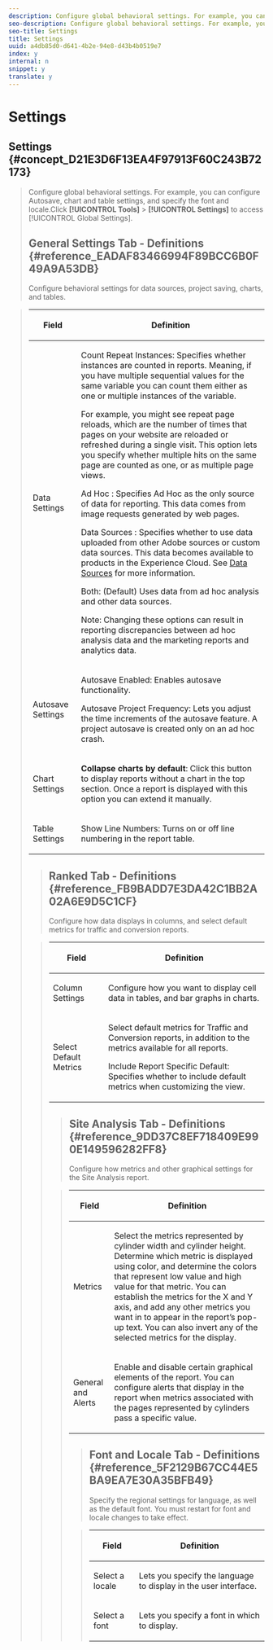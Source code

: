 ```yaml
---
description: Configure global behavioral settings. For example, you can configure Autosave, chart and table settings, and specify the font and locale.
seo-description: Configure global behavioral settings. For example, you can configure Autosave, chart and table settings, and specify the font and locale.
seo-title: Settings
title: Settings
uuid: a4db85d0-d641-4b2e-94e8-d43b4b0519e7
index: y
internal: n
snippet: y
translate: y
---
```


# Settings

## Settings {#concept_D21E3D6F13EA4F97913F60C243B72173}
>Configure global behavioral settings. For example, you can configure Autosave, chart and table settings, and specify the font and locale.Click **[!UICONTROL  Tools]** > **[!UICONTROL  Settings]** to access [!UICONTROL  Global Settings]. 
>## General Settings Tab - Definitions {#reference_EADAF83466994F89BCC6B0F49A9A53DB}
>Configure behavioral settings for data sources, project saving, charts, and tables.

><!-- r_dsc_general_settings.xml -->

><table id="table_C18A0F1C9E214EB585A29801BA2400F8"> 
 <thead> 
  <tr> 
   <th colname="col1" class="entry"> <p>Field </p> </th> 
   <th colname="col2" class="entry"> <p>Definition </p> </th> 
  </tr> 
 </thead>
 <tbody> 
  <tr> 
   <td colname="col1"> <p> Data Settings </p> </td> 
   <td colname="col2"> <p> <span class="uicontrol"> Count Repeat Instances</span>: Specifies whether instances are counted in reports. Meaning, if you have multiple sequential values for the same variable you can count them either as one or multiple instances of the variable. </p> <p>For example, you might see repeat page reloads, which are the number of times that pages on your website are reloaded or refreshed during a single visit. This option lets you specify whether multiple hits on the same page are counted as one, or as multiple page views. </p> <p> <span class="uicontrol"> <span class="keyword"> Ad Hoc</span> </span>: Specifies <span class="keyword"> Ad Hoc</span> as the only source of data for reporting. This data comes from image requests generated by web pages. </p> <p> <span class="uicontrol"> <span class="keyword"> Data Sources</span> </span>: Specifies whether to use data uploaded from other Adobe sources or custom data sources. This data becomes available to products in the <span class="keyword"> Experience Cloud</span>. See <a href="http://marketing.adobe.com/resources/help/en_US/sc/datasources/index.html#Data Sources" scope="external" format="html"> Data Sources</a> for more information. </p> <p> <span class="uicontrol"> Both</span>: (Default) Uses data from <span class="keyword"> ad hoc analysis</span> and other data sources. </p> <p>Note: Changing these options can result in reporting discrepancies between <span class="keyword"> ad hoc analysis</span> data and the <span class="keyword"> marketing reports and analytics data.</span> </p> </td> 
  </tr> 
  <tr> 
   <td colname="col1"> <p> Autosave Settings </p> </td> 
   <td colname="col2"> <p> <span class="uicontrol"> Autosave Enabled</span>: Enables autosave functionality. </p> <p> <span class="uicontrol"> Autosave Project Frequency</span>: Lets you adjust the time increments of the autosave feature. A project autosave is created only on an ad hoc crash. </p> </td> 
  </tr> 
  <tr> 
   <td colname="col1"> <p> Chart Settings </p> </td> 
   <td colname="col2"> <p><b>Collapse charts by default</b>: Click this button to display reports without a chart in the top section. Once a report is displayed with this option you can extend it manually. </p> </td> 
  </tr> 
  <tr> 
   <td colname="col1"> <p> Table Settings </p> </td> 
   <td colname="col2"> <p> <span class="uicontrol"> Show Line Numbers</span>: Turns on or off line numbering in the report table. </p> </td> 
  </tr> 
 </tbody> 
</table>

>## Ranked Tab - Definitions {#reference_FB9BADD7E3DA42C1BB2A02A6E9D5C1CF}
>Configure how data displays in columns, and select default metrics for traffic and conversion reports.

><!-- r_dsc_ranked_tab.xml -->

><table id="table_6E69CBBDA5AC4D0BBF53AB0F9988FF68"> 
 <thead> 
  <tr> 
   <th colname="col1" class="entry"> <p>Field </p> </th> 
   <th colname="col2" class="entry"> <p>Definition </p> </th> 
  </tr> 
 </thead>
 <tbody> 
  <tr> 
   <td colname="col1"> <p> Column Settings </p> </td> 
   <td colname="col2"> <p>Configure how you want to display cell data in tables, and bar graphs in charts. </p> </td> 
  </tr> 
  <tr> 
   <td colname="col1"> <p>Select Default Metrics </p> </td> 
   <td colname="col2"> <p>Select default metrics for Traffic and Conversion reports, in addition to the metrics available for all reports. </p> <p> <span class="uicontrol"> Include Report Specific Default</span>: Specifies whether to include default metrics when customizing the view. </p> </td> 
  </tr> 
 </tbody> 
</table>

>## Site Analysis Tab - Definitions {#reference_9DD37C8EF718409E990E149596282FF8}
>Configure how metrics and other graphical settings for the Site Analysis report.

><!-- r_dsc_site_analysis_tab.xml -->

><table id="table_68B7667B97C74A4D97BB71217B8D807D"> 
 <thead> 
  <tr> 
   <th colname="col1" class="entry"> <p>Field </p> </th> 
   <th colname="col2" class="entry"> <p>Definition </p> </th> 
  </tr> 
 </thead>
 <tbody> 
  <tr> 
   <td colname="col1"> <p> Metrics </p> </td> 
   <td colname="col2"> <p>Select the metrics represented by cylinder width and cylinder height. Determine which metric is displayed using color, and determine the colors that represent low value and high value for that metric. You can establish the metrics for the X and Y axis, and add any other metrics you want in to appear in the report’s pop-up text. You can also invert any of the selected metrics for the display. </p> </td> 
  </tr> 
  <tr> 
   <td colname="col1"> <p> General and Alerts </p> </td> 
   <td colname="col2"> <p>Enable and disable certain graphical elements of the report. You can configure alerts that display in the report when metrics associated with the pages represented by cylinders pass a specific value. </p> </td> 
  </tr> 
 </tbody> 
</table>

>## Font and Locale Tab - Definitions {#reference_5F2129B67CC44E5BA9EA7E30A35BFB49}
>Specify the regional settings for language, as well as the default font. You must restart for font and locale changes to take effect.

><!-- r_dsc_font_locale.xml -->

><table id="table_CF3ECB0ED368491A8739BD52216F5BD8"> 
 <thead> 
  <tr> 
   <th colname="col1" class="entry"> <p>Field </p> </th> 
   <th colname="col2" class="entry"> <p>Definition </p> </th> 
  </tr> 
 </thead>
 <tbody> 
  <tr> 
   <td colname="col1"> <p> Select a locale </p> </td> 
   <td colname="col2"> <p> Lets you specify the language to display in the user interface. </p> </td> 
  </tr> 
  <tr> 
   <td colname="col1"> <p>Select a font </p> </td> 
   <td colname="col2"> <p>Lets you specify a font in which to display. </p> </td> 
  </tr> 
 </tbody> 
</table>

